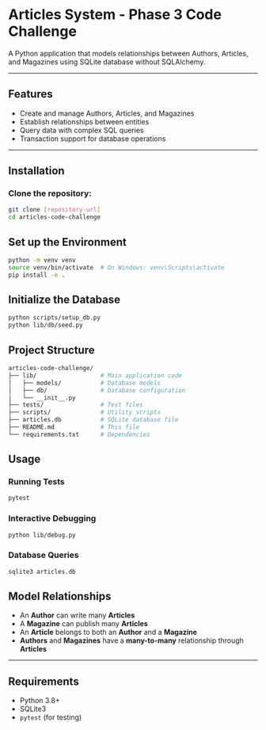# Articles System - Phase 3 Code Challenge

A Python application that models relationships between Authors, Articles, and Magazines using SQLite database without SQLAlchemy.

---

## Features

- Create and manage Authors, Articles, and Magazines  
- Establish relationships between entities  
- Query data with complex SQL queries  
- Transaction support for database operations  

---

## Installation

### Clone the repository:
```bash
git clone [repository-url]
cd articles-code-challenge
```
## Set up the Environment

```bash
python -m venv venv
source venv/bin/activate  # On Windows: venv\Scripts\activate
pip install -e .
```
## Initialize the Database

```bash
python scripts/setup_db.py
python lib/db/seed.py
```
## Project Structure

```bash
articles-code-challenge/
├── lib/                  # Main application code
│   ├── models/           # Database models
│   ├── db/               # Database configuration
│   └── __init__.py
├── tests/                # Test files
├── scripts/              # Utility scripts
├── articles.db           # SQLite database file
├── README.md             # This file
└── requirements.txt      # Dependencies
```
## Usage

### Running Tests

```bash
pytest
```
### Interactive Debugging
```bash
python lib/debug.py
```
### Database Queries
```bash
sqlite3 articles.db
```
## Model Relationships

- An **Author** can write many **Articles**
- A **Magazine** can publish many **Articles**
- An **Article** belongs to both an **Author** and a **Magazine**
- **Authors** and **Magazines** have a **many-to-many** relationship through **Articles**

---

## Requirements

- Python 3.8+
- SQLite3
- `pytest` (for testing)
